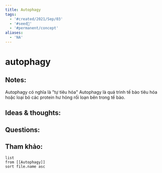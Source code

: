 ```yaml
---
title: Autophagy
tags:
  - '#created/2021/Sep/03'
  - '#seed🥜'
  - '#permanent/concept'
aliases:
  - 'NA'
---
```

# autophagy

## Notes:
Autophagy có nghĩa là "tự tiêu hóa"
Autophagy là quá trình tế bào tiêu hóa hoặc loại bỏ các protein hư hỏng rối loạn bên trong tế bào.

## Ideas & thoughts:

## Questions:


## Tham khảo:
```dataview
list
from [[Autophagy]]
sort file.name asc
```
